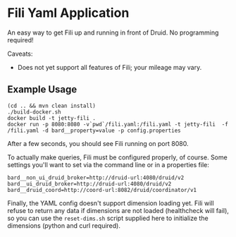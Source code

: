 Fili Yaml Application
=====================

An easy way to get Fili up and running in front of Druid. No programming required!

Caveats: 
* Does not yet support all features of Fili; your mileage may vary.

## Example Usage

```
(cd .. && mvn clean install)
./build-docker.sh
docker build -t jetty-fili .
docker run -p 8080:8080 -v`pwd`/fili.yaml:/fili.yaml -t jetty-fili  -f /fili.yaml -d bard__property=value -p config.properties
```

After a few seconds, you should see Fili running on port 8080.

To actually make queries, Fili must be configured properly, of course. Some 
settings you'll want to set via the command line or in a properties file:

```
bard__non_ui_druid_broker=http://druid-url:4080/druid/v2
bard__ui_druid_broker=http://druid-url:4080/druid/v2
bard__druid_coord=http://coord-url:8082/druid/coordinator/v1
```

Finally, the YAML config doesn't support dimension loading yet. Fili will refuse to
return any data if dimensions are not loaded (healthcheck will fail), so you can
use the `reset-dims.sh` script supplied here to initialize the dimensions (python
and curl required).
